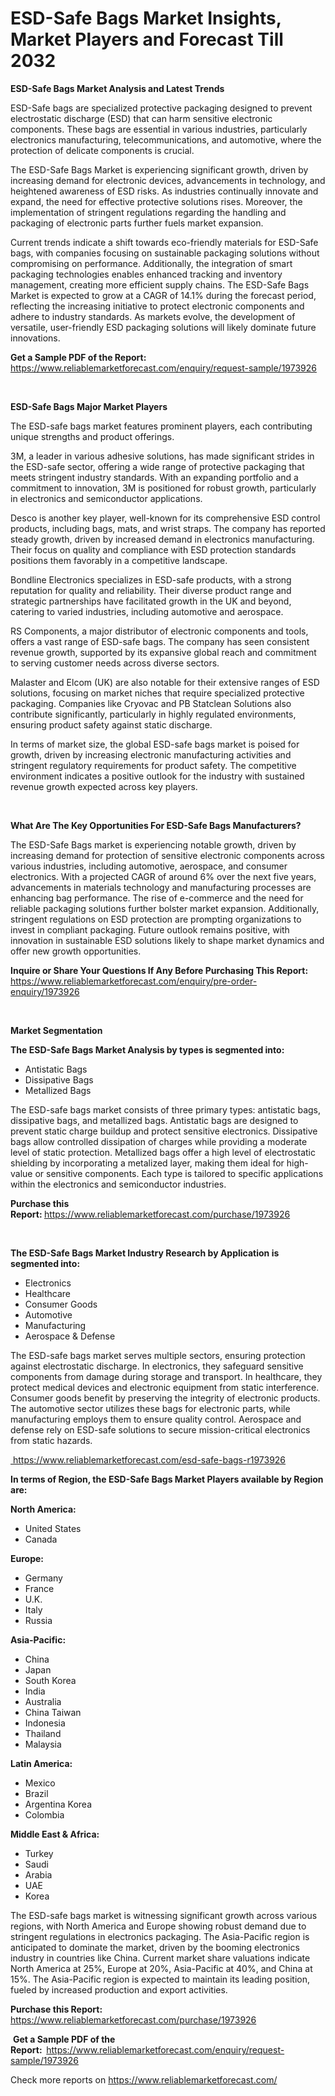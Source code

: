 <p><h1>ESD-Safe Bags Market Insights, Market Players and Forecast Till 2032</h1></p><p><strong>ESD-Safe Bags Market Analysis and Latest Trends</strong></p>
<p><p>ESD-Safe bags are specialized protective packaging designed to prevent electrostatic discharge (ESD) that can harm sensitive electronic components. These bags are essential in various industries, particularly electronics manufacturing, telecommunications, and automotive, where the protection of delicate components is crucial.</p><p>The ESD-Safe Bags Market is experiencing significant growth, driven by increasing demand for electronic devices, advancements in technology, and heightened awareness of ESD risks. As industries continually innovate and expand, the need for effective protective solutions rises. Moreover, the implementation of stringent regulations regarding the handling and packaging of electronic parts further fuels market expansion.</p><p>Current trends indicate a shift towards eco-friendly materials for ESD-Safe bags, with companies focusing on sustainable packaging solutions without compromising on performance. Additionally, the integration of smart packaging technologies enables enhanced tracking and inventory management, creating more efficient supply chains. The ESD-Safe Bags Market is expected to grow at a CAGR of 14.1% during the forecast period, reflecting the increasing initiative to protect electronic components and adhere to industry standards. As markets evolve, the development of versatile, user-friendly ESD packaging solutions will likely dominate future innovations.</p></p>
<p><strong>Get a Sample PDF of the Report:&nbsp;</strong> <a href="https://www.reliablemarketforecast.com/enquiry/request-sample/1973926?utm_campaign=2300&utm_medium=2&utm_source=Github&utm_content=ia&utm_term=06042025&utm_id=esd-safe-bags">https://www.reliablemarketforecast.com/enquiry/request-sample/1973926</a></p>
<p>&nbsp;</p>
<p><strong>ESD-Safe Bags Major Market Players</strong></p>
<p><p>The ESD-safe bags market features prominent players, each contributing unique strengths and product offerings. </p><p>3M, a leader in various adhesive solutions, has made significant strides in the ESD-safe sector, offering a wide range of protective packaging that meets stringent industry standards. With an expanding portfolio and a commitment to innovation, 3M is positioned for robust growth, particularly in electronics and semiconductor applications.</p><p>Desco is another key player, well-known for its comprehensive ESD control products, including bags, mats, and wrist straps. The company has reported steady growth, driven by increased demand in electronics manufacturing. Their focus on quality and compliance with ESD protection standards positions them favorably in a competitive landscape.</p><p>Bondline Electronics specializes in ESD-safe products, with a strong reputation for quality and reliability. Their diverse product range and strategic partnerships have facilitated growth in the UK and beyond, catering to varied industries, including automotive and aerospace.</p><p>RS Components, a major distributor of electronic components and tools, offers a vast range of ESD-safe bags. The company has seen consistent revenue growth, supported by its expansive global reach and commitment to serving customer needs across diverse sectors.</p><p>Malaster and Elcom (UK) are also notable for their extensive ranges of ESD solutions, focusing on market niches that require specialized protective packaging. Companies like Cryovac and PB Statclean Solutions also contribute significantly, particularly in highly regulated environments, ensuring product safety against static discharge.</p><p>In terms of market size, the global ESD-safe bags market is poised for growth, driven by increasing electronic manufacturing activities and stringent regulatory requirements for product safety. The competitive environment indicates a positive outlook for the industry with sustained revenue growth expected across key players.</p></p>
<p>&nbsp;</p>
<p><strong>What Are The Key Opportunities For ESD-Safe Bags Manufacturers?</strong></p>
<p><p>The ESD-Safe Bags market is experiencing notable growth, driven by increasing demand for protection of sensitive electronic components across various industries, including automotive, aerospace, and consumer electronics. With a projected CAGR of around 6% over the next five years, advancements in materials technology and manufacturing processes are enhancing bag performance. The rise of e-commerce and the need for reliable packaging solutions further bolster market expansion. Additionally, stringent regulations on ESD protection are prompting organizations to invest in compliant packaging. Future outlook remains positive, with innovation in sustainable ESD solutions likely to shape market dynamics and offer new growth opportunities.</p></p>
<p><strong>Inquire or Share Your Questions If Any Before Purchasing This Report:</strong> <a href="https://www.reliablemarketforecast.com/enquiry/pre-order-enquiry/1973926?utm_campaign=2300&utm_medium=2&utm_source=Github&utm_content=ia&utm_term=06042025&utm_id=esd-safe-bags">https://www.reliablemarketforecast.com/enquiry/pre-order-enquiry/1973926</a></p>
<p>&nbsp;</p>
<p><strong>Market Segmentation</strong></p>
<p><strong>The ESD-Safe Bags Market Analysis by types is segmented into:</strong></p>
<p><ul><li>Antistatic Bags</li><li>Dissipative Bags</li><li>Metallized Bags</li></ul></p>
<p><p>The ESD-safe bags market consists of three primary types: antistatic bags, dissipative bags, and metallized bags. Antistatic bags are designed to prevent static charge buildup and protect sensitive electronics. Dissipative bags allow controlled dissipation of charges while providing a moderate level of static protection. Metallized bags offer a high level of electrostatic shielding by incorporating a metalized layer, making them ideal for high-value or sensitive components. Each type is tailored to specific applications within the electronics and semiconductor industries.</p></p>
<p><strong>Purchase this Report:&nbsp;</strong><a href="https://www.reliablemarketforecast.com/purchase/1973926?utm_campaign=2300&utm_medium=2&utm_source=Github&utm_content=ia&utm_term=06042025&utm_id=esd-safe-bags">https://www.reliablemarketforecast.com/purchase/1973926</a></p>
<p>&nbsp;</p>
<p><strong>The ESD-Safe Bags Market Industry Research by Application is segmented into:</strong></p>
<p><ul><li>Electronics</li><li>Healthcare</li><li>Consumer Goods</li><li>Automotive</li><li>Manufacturing</li><li>Aerospace & Defense</li></ul></p>
<p><p>The ESD-safe bags market serves multiple sectors, ensuring protection against electrostatic discharge. In electronics, they safeguard sensitive components from damage during storage and transport. In healthcare, they protect medical devices and electronic equipment from static interference. Consumer goods benefit by preserving the integrity of electronic products. The automotive sector utilizes these bags for electronic parts, while manufacturing employs them to ensure quality control. Aerospace and defense rely on ESD-safe solutions to secure mission-critical electronics from static hazards.</p></p>
<p><a href="https://www.reliablemarketforecast.com/esd-safe-bags-r1973926?utm_campaign=2300&utm_medium=2&utm_source=Github&utm_content=ia&utm_term=06042025&utm_id=esd-safe-bags">&nbsp;https://www.reliablemarketforecast.com/esd-safe-bags-r1973926</a></p>
<p><strong>In terms of Region, the ESD-Safe Bags Market Players available by Region are:</strong></p>
<p>
    <p> <strong> North America: </strong>
        <ul>
            <li>United States</li>
            <li>Canada</li>
        </ul>
        </p> 
    <p> <strong> Europe: </strong>
        <ul>
            <li>Germany</li>
            <li>France</li>
            <li>U.K.</li>
            <li>Italy</li>
            <li>Russia</li>
        </ul>
        </p> 
    <p> <strong> Asia-Pacific: </strong>
        <ul>
            <li>China</li>
            <li>Japan</li>
            <li>South Korea</li>
            <li>India</li>
            <li>Australia</li>
            <li>China Taiwan</li>
            <li>Indonesia</li>
            <li>Thailand</li>
            <li>Malaysia</li>
        </ul>
        </p> 
    <p> <strong> Latin America: </strong>
        <ul>
            <li>Mexico</li>
            <li>Brazil</li>
            <li>Argentina Korea</li>
            <li>Colombia</li>
        </ul>
        </p> 
    <p> <strong> Middle East & Africa: </strong>
        <ul>
            <li>Turkey</li>
            <li>Saudi</li>
            <li>Arabia</li>
            <li>UAE</li>
            <li>Korea</li>
        </ul>
    </p>
    </p>
<p><p>The ESD-safe bags market is witnessing significant growth across various regions, with North America and Europe showing robust demand due to stringent regulations in electronics packaging. The Asia-Pacific region is anticipated to dominate the market, driven by the booming electronics industry in countries like China. Current market share valuations indicate North America at 25%, Europe at 20%, Asia-Pacific at 40%, and China at 15%. The Asia-Pacific region is expected to maintain its leading position, fueled by increased production and export activities.</p></p>
<p><strong>Purchase this Report: </strong><a href="https://www.reliablemarketforecast.com/purchase/1973926?utm_campaign=2300&utm_medium=2&utm_source=Github&utm_content=ia&utm_term=06042025&utm_id=esd-safe-bags">https://www.reliablemarketforecast.com/purchase/1973926</a></p>
<p>&nbsp;<strong>Get a Sample PDF of the Report:&nbsp;&nbsp;</strong><a href="https://www.reliablemarketforecast.com/enquiry/request-sample/1973926?utm_campaign=2300&utm_medium=2&utm_source=Github&utm_content=ia&utm_term=06042025&utm_id=esd-safe-bags">https://www.reliablemarketforecast.com/enquiry/request-sample/1973926</a></p>
<p><strong></strong></p>
<p>Check more reports on <a href="https://www.reliablemarketforecast.com/?utm_campaign=2300&utm_medium=2&utm_source=Github&utm_content=ia&utm_term=06042025&utm_id=esd-safe-bags">https://www.reliablemarketforecast.com/</a></p>